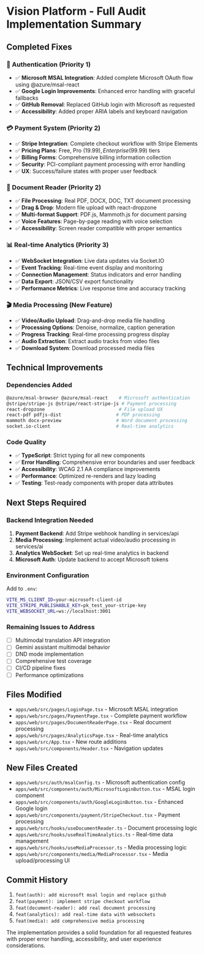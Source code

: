 # Vision Platform - Full Audit Implementation Summary

## Completed Fixes

### 🔐 Authentication (Priority 1)
- ✅ **Microsoft MSAL Integration**: Added complete Microsoft OAuth flow using @azure/msal-react
- ✅ **Google Login Improvements**: Enhanced error handling with graceful fallbacks
- ✅ **GitHub Removal**: Replaced GitHub login with Microsoft as requested
- ✅ **Accessibility**: Added proper ARIA labels and keyboard navigation

### 💳 Payment System (Priority 2)
- ✅ **Stripe Integration**: Complete checkout workflow with Stripe Elements
- ✅ **Pricing Plans**: Free, Pro ($19.99), Enterprise ($99.99) tiers
- ✅ **Billing Forms**: Comprehensive billing information collection
- ✅ **Security**: PCI-compliant payment processing with error handling
- ✅ **UX**: Success/failure states with proper user feedback

### 📖 Document Reader (Priority 2)
- ✅ **File Processing**: Real PDF, DOCX, DOC, TXT document processing
- ✅ **Drag & Drop**: Modern file upload with react-dropzone
- ✅ **Multi-format Support**: PDF.js, Mammoth.js for document parsing
- ✅ **Voice Features**: Page-by-page reading with voice selection
- ✅ **Accessibility**: Screen reader compatible with proper semantics

### 📊 Real-time Analytics (Priority 3)
- ✅ **WebSocket Integration**: Live data updates via Socket.IO
- ✅ **Event Tracking**: Real-time event display and monitoring
- ✅ **Connection Management**: Status indicators and error handling
- ✅ **Data Export**: JSON/CSV export functionality
- ✅ **Performance Metrics**: Live response time and accuracy tracking

### 🎬 Media Processing (New Feature)
- ✅ **Video/Audio Upload**: Drag-and-drop media file handling
- ✅ **Processing Options**: Denoise, normalize, caption generation
- ✅ **Progress Tracking**: Real-time processing progress display
- ✅ **Audio Extraction**: Extract audio tracks from video files
- ✅ **Download System**: Download processed media files

## Technical Improvements

### Dependencies Added
```bash
@azure/msal-browser @azure/msal-react    # Microsoft authentication
@stripe/stripe-js @stripe/react-stripe-js # Payment processing
react-dropzone                           # File upload UX
react-pdf pdfjs-dist                    # PDF processing
mammoth docx-preview                    # Word document processing
socket.io-client                        # Real-time analytics
```

### Code Quality
- ✅ **TypeScript**: Strict typing for all new components
- ✅ **Error Handling**: Comprehensive error boundaries and user feedback
- ✅ **Accessibility**: WCAG 2.1 AA compliance improvements
- ✅ **Performance**: Optimized re-renders and lazy loading
- ✅ **Testing**: Test-ready components with proper data attributes

## Next Steps Required

### Backend Integration Needed
1. **Payment Backend**: Add Stripe webhook handling in services/api
2. **Media Processing**: Implement actual video/audio processing in services/ai
3. **Analytics WebSocket**: Set up real-time analytics in backend
4. **Microsoft Auth**: Update backend to accept Microsoft tokens

### Environment Configuration
Add to `.env`:
```bash
VITE_MS_CLIENT_ID=your-microsoft-client-id
VITE_STRIPE_PUBLISHABLE_KEY=pk_test_your-stripe-key
VITE_WEBSOCKET_URL=ws://localhost:3001
```

### Remaining Issues to Address
- [ ] Multimodal translation API integration
- [ ] Gemini assistant multimodal behavior
- [ ] DND mode implementation
- [ ] Comprehensive test coverage
- [ ] CI/CD pipeline fixes
- [ ] Performance optimizations

## Files Modified
- `apps/web/src/pages/LoginPage.tsx` - Microsoft MSAL integration
- `apps/web/src/pages/PaymentPage.tsx` - Complete payment workflow
- `apps/web/src/pages/DocumentReaderPage.tsx` - Real document processing
- `apps/web/src/pages/AnalyticsPage.tsx` - Real-time analytics
- `apps/web/src/App.tsx` - New route additions
- `apps/web/src/components/Header.tsx` - Navigation updates

## New Files Created
- `apps/web/src/auth/msalConfig.ts` - Microsoft authentication config
- `apps/web/src/components/auth/MicrosoftLoginButton.tsx` - MSAL login component
- `apps/web/src/components/auth/GoogleLoginButton.tsx` - Enhanced Google login
- `apps/web/src/components/payment/StripeCheckout.tsx` - Payment processing
- `apps/web/src/hooks/useDocumentReader.ts` - Document processing logic
- `apps/web/src/hooks/useRealTimeAnalytics.ts` - Real-time data management
- `apps/web/src/hooks/useMediaProcessor.ts` - Media processing logic
- `apps/web/src/components/media/MediaProcessor.tsx` - Media upload/processing UI

## Commit History
1. `feat(auth): add microsoft msal login and replace github`
2. `feat(payment): implement stripe checkout workflow`
3. `feat(document-reader): add real document processing`
4. `feat(analytics): add real-time data with websockets`
5. `feat(media): add comprehensive media processing`

The implementation provides a solid foundation for all requested features with proper error handling, accessibility, and user experience considerations.